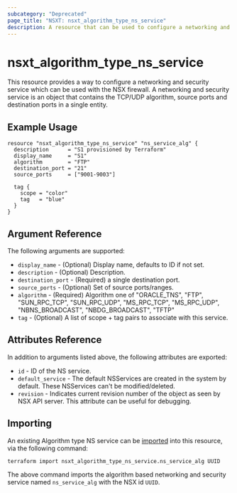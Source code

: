 ```yaml
---
subcategory: "Deprecated"
page_title: "NSXT: nsxt_algorithm_type_ns_service"
description: A resource that can be used to configure a networking and security service on NSX.
---
```


# nsxt_algorithm_type_ns_service

This resource provides a way to configure a networking and security service which can be used with the NSX firewall. A networking and security service is an object that contains the TCP/UDP algorithm, source ports and destination ports in a single entity.

## Example Usage

```hcl
resource "nsxt_algorithm_type_ns_service" "ns_service_alg" {
  description      = "S1 provisioned by Terraform"
  display_name     = "S1"
  algorithm        = "FTP"
  destination_port = "21"
  source_ports     = ["9001-9003"]

  tag {
    scope = "color"
    tag   = "blue"
  }
}
```

## Argument Reference

The following arguments are supported:

* `display_name` - (Optional) Display name, defaults to ID if not set.
* `description` - (Optional) Description.
* `destination_port` - (Required) a single destination port.
* `source_ports` - (Optional) Set of source ports/ranges.
* `algorithm` - (Required) Algorithm one of "ORACLE_TNS", "FTP", "SUN_RPC_TCP", "SUN_RPC_UDP", "MS_RPC_TCP", "MS_RPC_UDP", "NBNS_BROADCAST", "NBDG_BROADCAST", "TFTP"
* `tag` - (Optional) A list of scope + tag pairs to associate with this service.

## Attributes Reference

In addition to arguments listed above, the following attributes are exported:

* `id` - ID of the NS service.
* `default_service` - The default NSServices are created in the system by default. These NSServices can't be modified/deleted.
* `revision` - Indicates current revision number of the object as seen by NSX API server. This attribute can be useful for debugging.

## Importing

An existing Algorithm type NS service can be [imported][docs-import] into this resource, via the following command:

[docs-import]: https://developer.hashicorp.com/terraform/cli/import

```shell
terraform import nsxt_algorithm_type_ns_service.ns_service_alg UUID
```

The above command imports the algorithm based networking and security service named `ns_service_alg` with the NSX id `UUID`.
